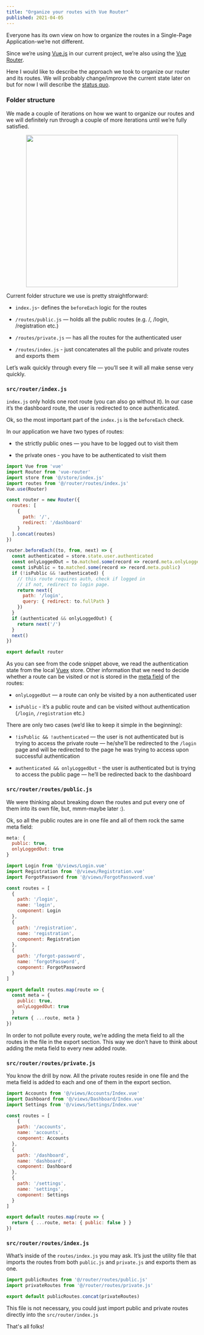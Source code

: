 ```yaml
---
title: "Organize your routes with Vue Router"
published: 2021-04-05
---
```

Everyone has its own view on how to organize the routes in a Single-Page Application-we’re not different.

Since we’re using [Vue.js](https://vuejs.org/) in our current project, we’re also using the [Vue Router](https://router.vuejs.org/).

Here I would like to describe the approach we took to organize our router and its routes. We will probably change/improve the current state later on but for now I will describe the [status quo](https://en.wikipedia.org/wiki/Status_quo).

### Folder structure

We made a couple of iterations on how we want to organize our routes and we will definitely run through a couple of more iterations until we’re fully satisfied.

<div style="text-align: center;">
  <img src="https://cdn-images-1.medium.com/max/2704/1*Pj1ezbBzQnG4NHlD0seaWg.png" width="400px" />
</div>

Current folder structure we use is pretty straightforward:

* `index.js`- defines the `beforeEach` logic for the routes

* `/routes/public.js` — holds all the public routes (e.g. /, /login, /registration etc.)

* `/routes/private.js` — has all the routes for the authenticated user

* `/routes/index.js` - just concatenates all the public and private routes and exports them

Let’s walk quickly through every file — you’ll see it will all make sense very quickly.

### `src/router/index.js`

`index.js` only holds one root route (you can also go without it). In our case it’s the dashboard route, the user is redirected to once authenticated.

Ok, so the most important part of the `index.js` is the `beforeEach` check.

In our application we have two types of routes:

* the strictly public ones — you have to be logged out to visit them

* the private ones - you have to be authenticated to visit them

```js
import Vue from 'vue'
import Router from 'vue-router'
import store from '@/store/index.js'
import routes from '@/router/routes/index.js'
Vue.use(Router)

const router = new Router({
  routes: [
    {
      path: '/',
      redirect: '/dashboard'
    }
  ].concat(routes)
})

router.beforeEach((to, from, next) => {
  const authenticated = store.state.user.authenticated
  const onlyLoggedOut = to.matched.some(record => record.meta.onlyLoggedOut)
  const isPublic = to.matched.some(record => record.meta.public)
  if (!isPublic && !authenticated) {
    // this route requires auth, check if logged in
    // if not, redirect to login page.
    return next({
      path: '/login',
      query: { redirect: to.fullPath }
    })
  }
  if (authenticated && onlyLoggedOut) {
    return next('/')
  }
  next()
})

export default router
```

As you can see from the code snippet above, we read the authentication state from the local [Vuex](https://vuex.vuejs.org/) store. Other information that we need to decide whether a route can be visited or not is stored in the [meta field](https://router.vuejs.org/guide/advanced/meta.html) of the routes:

* `onlyLoggedOut` — a route can only be visited by a non authenticated user

* `isPublic` - it’s a public route and can be visited without authentication (`/login`, `/registration` etc.)

There are only two cases (we’d like to keep it simple in the beginning):

* `!isPublic && !authenticated` — the user is not authenticated but is trying to access the private route — he/she’ll be redirected to the `/login` page and will be redirected to the page he was trying to access upon successful authentication

* `authenticated && onlyLoggedOut` - the user is authenticated but is trying to access the public page — he’ll be redirected back to the dashboard

### `src/router/routes/public.js`

We were thinking about breaking down the routes and put every one of them into its own file, but, mmm-maybe later :).

Ok, so all the public routes are in one file and all of them rock the same meta field:

```js
meta: {
  public: true,
  onlyLoggedOut: true
}
```

```js
import Login from '@/views/Login.vue'
import Registration from '@/views/Registration.vue'
import ForgotPassword from '@/views/ForgotPassword.vue'

const routes = [
  {
    path: '/login',
    name: 'login',
    component: Login
  },
  {
    path: '/registration',
    name: 'registration',
    component: Registration
  },
  {
    path: '/forgot-password',
    name: 'forgotPassword',
    component: ForgotPassword
  }
]

export default routes.map(route => {
  const meta = {
    public: true,
    onlyLoggedOut: true
  }
  return { ...route, meta }
})
```

In order to not pollute every route, we’re adding the meta field to all the routes in the file in the export section. This way we don’t have to think about adding the meta field to every new added route.

### `src/router/routes/private.js`

You know the drill by now. All the private routes reside in one file and the meta field is added to each and one of them in the export section.

```js
import Accounts from '@/views/Accounts/Index.vue'
import Dashboard from '@/views/Dashboard/Index.vue'
import Settings from '@/views/Settings/Index.vue'

const routes = [
    {
    path: '/accounts',
    name: 'accounts',
    component: Accounts
  },
  {
    path: '/dashboard',
    name: 'dashboard',
    component: Dashboard
  },
  {
    path: '/settings',
    name: 'settings',
    component: Settings
  }
]

export default routes.map(route => {
  return { ...route, meta: { public: false } }
})
```

### `src/router/routes/index.js`

What’s inside of the `routes/index.js` you may ask. It’s just the utility file that imports the routes from both `public.js` and `private.js` and exports them as one.

```js
import publicRoutes from '@/router/routes/public.js'
import privateRoutes from '@/router/routes/private.js'

export default publicRoutes.concat(privateRoutes)
```

This file is not necessary, you could just import public and private routes directly into the `src/router/index.js`

That's all folks!
